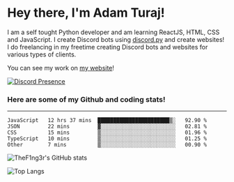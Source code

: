 # Hey there, I'm Adam Turaj!

I am a self tought Python developer and am learning ReactJS, HTML, CSS and JavaScript. I create Discord bots using [discord.py](https://github.com/Rapptz/discord.py) and create websites! I do freelancing in my freetime creating Discord bots and websites for various types of clients.

You can see my work on [my website](https://adamturaj.com)!

[![Discord Presence](https://lanyard.cnrad.dev/api/374147012599218176)](https://discord.com/users/374147012599218176)

### Here are some of my Github and coding stats!

---

<!--START_SECTION:waka-->
```text
JavaScript   12 hrs 37 mins  ███████████████████████▒░   92.90 % 
JSON         22 mins         ▓░░░░░░░░░░░░░░░░░░░░░░░░   02.81 % 
CSS          15 mins         ▒░░░░░░░░░░░░░░░░░░░░░░░░   01.96 % 
TypeScript   10 mins         ▒░░░░░░░░░░░░░░░░░░░░░░░░   01.25 % 
Other        7 mins          ▒░░░░░░░░░░░░░░░░░░░░░░░░   00.90 % 
```
<!--END_SECTION:waka-->

![TheF1ng3r's GitHub stats](https://github-readme-stats.vercel.app/api?username=thef1ng3r&count_private=true&theme=dark)

![Top Langs](https://github-readme-stats.vercel.app/api/top-langs/?username=thef1ng3r&layout=compact&count_private=true&theme=dark)

